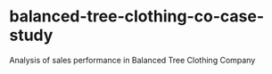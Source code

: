 # balanced-tree-clothing-co-case-study
Analysis of sales performance in Balanced Tree Clothing Company
